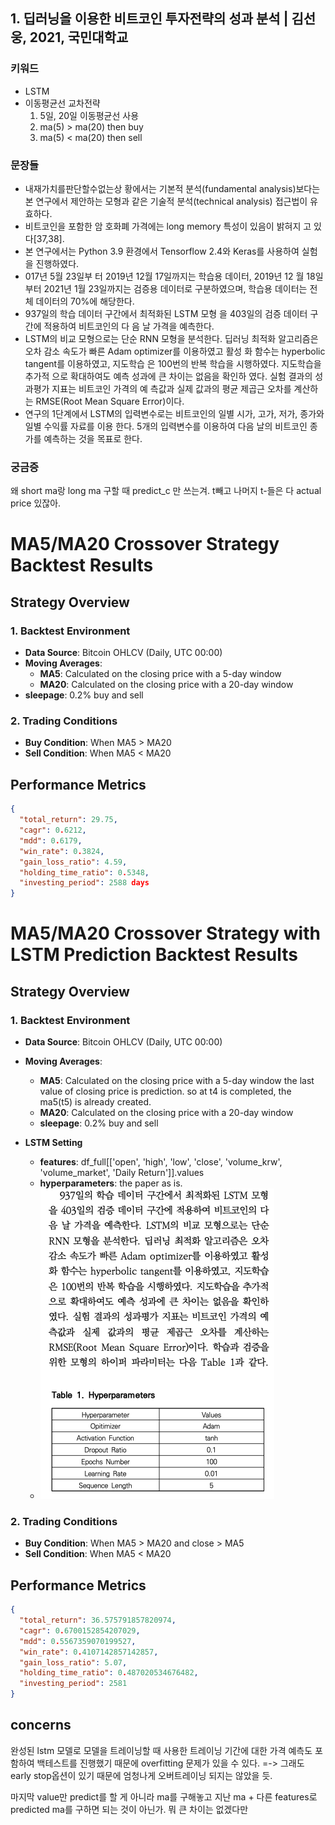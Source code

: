 ## 1. 딥러닝을 이용한 비트코인 투자전략의 성과 분석 | 김선웅, 2021, 국민대학교

### 키워드

- LSTM
- 이동평균선 교차전략
  1. 5일, 20일 이동평균선 사용
  2. ma(5) > ma(20) then buy
  3. ma(5) < ma(20) then sell

### 문장들

- 내재가치를판단할수없는상 황에서는 기본적 분석(fundamental analysis)보다는 본 연구에서 제안하는 모형과 같은 기술적 분석(technical analysis) 접근법이 유효하다.
- 비트코인을 포함한 암 호화폐 가격에는 long memory 특성이 있음이 밝혀지 고 있다[37,38].
- 본 연구에서는 Python 3.9 환경에서 Tensorflow 2.4와 Keras를 사용하여 실험을 진행하였다.
- 017년 5월 23일부 터 2019년 12월 17일까지는 학습용 데이터, 2019년 12 월 18일부터 2021년 1월 23일까지는 검증용 데이터로 구분하였으며, 학습용 데이터는 전체 데이터의 70%에 해당한다.
- 937일의 학습 데이터 구간에서 최적화된 LSTM 모형 을 403일의 검증 데이터 구간에 적용하여 비트코인의 다 음 날 가격을 예측한다.
- LSTM의 비교 모형으로는 단순 RNN 모형을 분석한다. 딥러닝 최적화 알고리즘은 오차 감소 속도가 빠른 Adam optimizer를 이용하였고 활성 화 함수는 hyperbolic tangent를 이용하였고, 지도학습 은 100번의 반복 학습을 시행하였다. 지도학습을 추가적 으로 확대하여도 예측 성과에 큰 차이는 없음을 확인하 였다. 실험 결과의 성과평가 지표는 비트코인 가격의 예 측값과 실제 값과의 평균 제곱근 오차를 계산하는 RMSE(Root Mean Square Error)이다.
- 연구의 1단계에서 LSTM의 입력변수로는 비트코인의 일별 시가, 고가, 저가, 종가와 일별 수익률 자료를 이용 한다. 5개의 입력변수를 이용하여 다음 날의 비트코인 종가를 예측하는 것을 목표로 한다.

### 궁금증

왜 short ma랑 long ma 구할 때 predict_c 만 쓰는겨. t빼고 나머지 t-들은 다 actual price 있잖아.

# MA5/MA20 Crossover Strategy Backtest Results

## Strategy Overview

### 1. Backtest Environment

- **Data Source**: Bitcoin OHLCV (Daily, UTC 00:00)
- **Moving Averages**:
  - **MA5**: Calculated on the closing price with a 5-day window
  - **MA20**: Calculated on the closing price with a 20-day window
- **sleepage**: 0.2% buy and sell

### 2. Trading Conditions

- **Buy Condition**: When MA5 > MA20
- **Sell Condition**: When MA5 < MA20

## Performance Metrics

```json
{
  "total_return": 29.75,
  "cagr": 0.6212,
  "mdd": 0.6179,
  "win_rate": 0.3824,
  "gain_loss_ratio": 4.59,
  "holding_time_ratio": 0.5348,
  "investing_period": 2588 days
}

```

# MA5/MA20 Crossover Strategy with LSTM Prediction Backtest Results

## Strategy Overview

### 1. Backtest Environment

- **Data Source**: Bitcoin OHLCV (Daily, UTC 00:00)
- **Moving Averages**:

  - **MA5**: Calculated on the closing price with a 5-day window
    the last value of closing price is prediction. so at t4 is completed, the ma5(t5) is already created.
  - **MA20**: Calculated on the closing price with a 20-day window
  - **sleepage**: 0.2% buy and sell

- **LSTM Setting**
  - **features**: df_full[['open', 'high', 'low', 'close', 'volume_krw', 'volume_market', 'Daily Return']].values
  - **hyperparameters**: the paper as is.
  - ![Alt text for the image](/strategy_lab/1/parameters.png)

### 2. Trading Conditions

- **Buy Condition**: When MA5 > MA20 and close > MA5
- **Sell Condition**: When MA5 < MA20

## Performance Metrics

```json
{
  "total_return": 36.575791857820974,
  "cagr": 0.6700152854207029,
  "mdd": 0.5567359070199527,
  "win_rate": 0.4107142857142857,
  "gain_loss_ratio": 5.07,
  "holding_time_ratio": 0.487020534676482,
  "investing_period": 2581
}
```

## concerns

완성된 lstm 모델로 모델을 트레이닝할 때 사용한 트레이닝 기간에 대한 가격 예측도 포함하여 백테스트를 진행했기 때문에 overfitting 문제가 있을 수 있다.
=-> 그래도 early stop옵션이 있기 때문에 엄청나게 오버트레이닝 되지는 않았을 듯.

마지막 value만 predict를 할 게 아니라 ma를 구해놓고 지난 ma + 다른 features로 predicted ma를 구하면 되는 것이 아닌가. 뭐 큰 차이는 없겠다만
